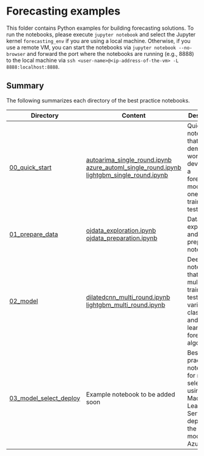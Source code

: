 # Forecasting examples

This folder contains Python examples for building forecasting solutions. To run the notebooks, please execute `jupyter notebook` and select the Jupyter kernel `forecasting_env` if you are using a local machine. Otherwise, if you use a remote VM, you can start the notebooks via `jupyter notebook --no-browser` and forward the port where the notebooks are running (e.g., 8888) to the local machine via `ssh <user-name>@<ip-address-of-the-vm> -L 8888:localhost:8888`.


## Summary

The following summarizes each directory of the best practice notebooks.

| Directory | Content | Description |
| --- | --- | --- |
| [00_quick_start](./00_quick_start)| [autoarima_single_round.ipynb](./00_quick_start/autoarima_single_round.ipynb) <br>[azure_automl_single_round.ipynb](./00_quick_start/azure_automl_single_round.ipynb) <br> [lightgbm_single_round.ipynb](./00_quick_start/lightgbm_single_round.ipynb) | Quick start notebooks that demonstrate workflow of developing a forecasting model using one-round training and testing data|
| [01_prepare_data](./01_prepare_data) | [ojdata_exploration.ipynb](./01_prepare_data/ojdata_exploration.ipynb) <br> [ojdata_preparation.ipynb](./01_prepare_data/ojdata_preparation.ipynb) | Data exploration and preparation notebooks|
| [02_model](./02_model) | [dilatedcnn_multi_round.ipynb](./02_model/dilatedcnn_multi_round.ipynb) <br> [lightgbm_multi_round.ipynb](./02_model/lightgbm_multi_round.ipynb) | Deep dive notebooks that perform multi-round training and testing of various classical and deep learning forecast algorithms|
| [03_model_select_deploy](03_model_select_deploy) | Example notebook to be added soon | Best practice notebook for model selecting by using Azure Machine Learning Service and deploying the best model on Azure|

